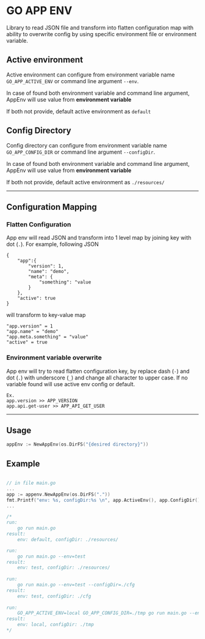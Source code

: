 # GO APP ENV

Library to read JSON file and transform into flatten configuration map with ability to overwrite config by using specific environment file or environment variable.

## Active environment

Active environment can configure from environment variable name `GO_APP_ACTIVE_ENV` or command line argument `--env`.

In case of found both environment variable and command line argument, AppEnv will use value from **environment variable**

If both not provide, default active environment as `default`

## Config Directory

Config directory can configure from environment variable name `GO_APP_CONFIG_DIR` or command line argument `--configDir`. 

In case of found both environment variable and command line argument, AppEnv will use value from **environment variable**

If both not provide, default active environment as `./resources/`

---
## Configuration Mapping

### Flatten Configuration

App env will read JSON and transform into 1 level map by joining key with dot (`.`).
For example, following JSON

```
{
    "app":{
        "version": 1,
        "name": "demo",
        "meta": {
            "something": "value
        }
    },
    "active": true
}
```

will transform to key-value map

```
"app.version" = 1
"app.name" = "demo"
"app.meta.something" = "value"
"active" = true
```

### Environment variable overwrite

App env will try to read flatten configuration key, by replace dash (`-`) and dot (`.`) with underscore (`_`) and change all character to upper case. If no variable found will use active env config or default.

```
Ex.
app.version >> APP_VERSION
app.api.get-user >> APP_API_GET_USER
```

---
## Usage

```go
appEnv := NewAppEnv(os.DirFS("{desired directory}"))
```

## Example

```go

// in file main.go
...
app := appenv.NewAppEnv(os.DirFS("."))
fmt.Printf("env: %s, configDir:%s \n", app.ActiveEnv(), app.ConfigDir())
...

/*
run:
    go run main.go
result:
    env: default, configDir: ./resources/

run:
    go run main.go --env=test
result:
    env: test, configDir: ./resources/
    
run:
    go run main.go --env=test --configDir=./cfg
result:
    env: test, configDir: ./cfg
    
run:
    GO_APP_ACTIVE_ENV=local GO_APP_CONFIG_DIR=./tmp go run main.go --env=test --configDir=./cfg
result:
    env: local, configDir: ./tmp
*/
```